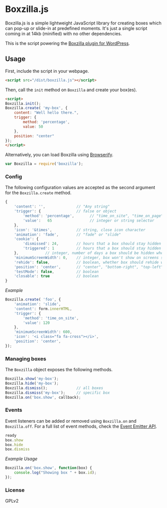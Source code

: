 # Boxzilla.js

Boxzilla.js is a simple lightweight JavaScript library for creating boxes which can pop-up or slide-in at predefined moments. It's just a single script coming in at 14kb (minified) with no other dependencies.

This is the script powering the [Boxzilla plugin for WordPress](https://boxzillaplugin.com/).


## Usage

First, include the script in your webpage.

```html
<script src="/dist/boxzilla.js"></script>
```

Then, call the `init` method on `Boxzilla` and create your box(es).

```html
<script>
Boxzilla.init();
Boxzilla.create( 'my-box', {
    content: "Well hello there.",
    trigger: {
        method: 'percentage',
        value: 50
    },
    position: "center"
});
</script>
```

Alternatively, you can load Boxzilla using [Browserify]((http://browserify.org/)).

```js
var Boxzilla = require('boxzilla');
```

### Config

The following configuration values are accepted as the second argument for the `Boxzilla.create` method.

```js
{
    'content': '',              // "Any string"
    'trigger': {                // false or object
        'method': 'percentage',       // "time_on_site", "time_on_page", "exit_intent", "element" or "percentage"
        'value':   65                 // integer or string selector
    },
    'icon': '&times',           // string, close icon character
    'animation': 'fade',        // "fade" or "slide"
    'cookie': {
        'dismissed': 24,        // hours that a box should stay hidden after being dismissed
        'triggered': 1          // hours that a box should stay hidden after being triggered
    },            // integer, number of days a box should be hidden when dismissed
    'minimumScreenWidth': 0,    // integer, box won't show on screens smaller than this
    'rehide': false,            // boolean, whether box should rehide when certain triggers are no longer met.
    'position': 'center',       // "center", "bottom-right", "top-left", etc.
    'testMode': false,          // boolean
    'closable': true            // boolean
}
```

_Example_

```js
Boxzilla.create( 'foo', {
    'animation': 'slide',
    'content': form.innerHTML,
    'trigger': {
        'method': 'time_on_site',
        'value': 120
    },
    'minimumScreenWidth': 600,
    'icon': '<i class="fa fa-cross"></i>',
    'position': 'center',
});
```



### Managing boxes

The `Boxzilla` object exposes the following methods.

```js
Boxzilla.show('my-box');
Boxzilla.hide('my-box');
Boxzilla.dismiss();             // all boxes
Boxzilla.dismiss('my-box');     // specific box
Boxzilla.on('box.show', callback);
```

### Events

Event listeners can be added or removed using `Boxzilla.on` and `Boxzilla.off`. For a full list of event methods, check the [Event Emitter API](https://github.com/Olical/EventEmitter/blob/master/docs/api.md).

```js
ready
box.show
box.hide
box.dismiss
```

_Example Usage_

```js
Boxzilla.on('box.show', function(box) {
    console.log("Showing box " + box.id);
});
```

### License

GPLv2
